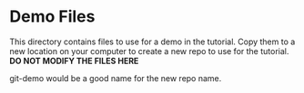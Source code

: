 # Demo Files
This directory contains files to use for a demo in the tutorial.  Copy them to a new location on your computer to create a new repo to use for the tutorial. **DO NOT MODIFY THE FILES HERE**

git-demo would be a good name for the new repo name.

